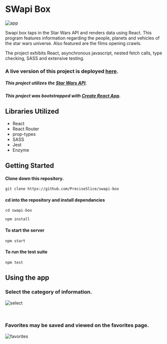 # SWapi Box

![app](https://media.giphy.com/media/1gWiNkv1NQLPr9wuh7/giphy.gif)

Swapi box taps in the Star Wars API and renders data using React. This program features information regarding the people, planets and vehicles of the star wars universe. Also featured are the films opening crawls.

The project exhibits React, asynchronous javascript, nested fetch calls, type checking, SASS and extensive testing.      

### A live version of this project is deployed [here](http://sherms-swapi-box.surge.sh/).

##### This project utilizes the [Star Wars API](https://swapi.co/).

##### This project was bootstrapped with [Create React App](https://github.com/facebookincubator/create-react-app).

## Libraries Utilized

* React
* React Router
* prop-types
* SASS
* Jest
* Enzyme

## Getting Started 

#### Clone down this repository. 

`git clone https://github.com/PreciseSlice/swapi-box`

#### cd into the repository and install dependancies 

`cd swapi-box`

`npm install`

#### To start the server 

`npm start`

#### To run the test suite

`npm test`

## Using the app

### Select the category of information.

![select](https://media.giphy.com/media/xloI6GR82AF1V0Idjc/giphy.gif)

<br/>

### Favorites may be saved and viewed on the favorites page.

![favorites](https://media.giphy.com/media/5zbMaA4qK46YsQI0Hp/giphy.gif)
